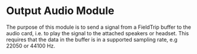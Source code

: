 # Output Audio Module

The purpose of this module is to send a signal from a FieldTrip buffer to the audio card, i.e. to play the signal to the attached speakers or headset. This requires that the data in the buffer is in a supported sampling rate, e.g 22050 or 44100 Hz.

